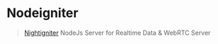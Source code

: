 # Nodeigniter

> [Nightigniter](https://github.com/MedanSoftware/Nightigniter) NodeJs Server for Realtime Data & WebRTC Server